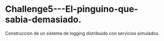 # Challenge5---El-pinguino-que-sabia-demasiado.
Construccion de un sistema de logging distribuido con servicios simulados.
